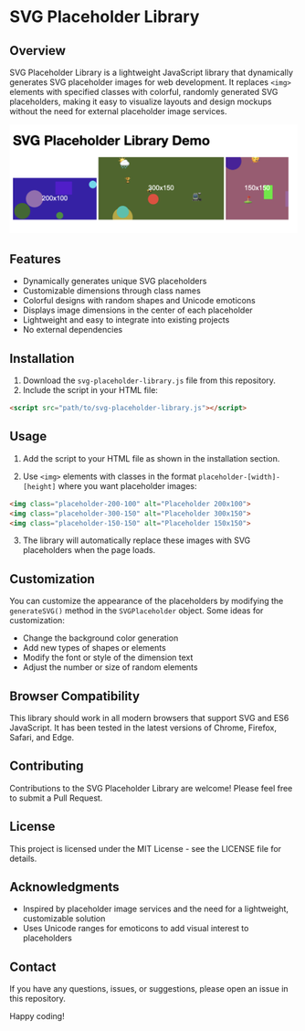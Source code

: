 # SVG Placeholder Library

## Overview

SVG Placeholder Library is a lightweight JavaScript library that dynamically generates SVG placeholder images for web development. It replaces `<img>` elements with specified classes with colorful, randomly generated SVG placeholders, making it easy to visualize layouts and design mockups without the need for external placeholder image services.

![Demo Screenshot](image.png)

## Features

- Dynamically generates unique SVG placeholders
- Customizable dimensions through class names
- Colorful designs with random shapes and Unicode emoticons
- Displays image dimensions in the center of each placeholder
- Lightweight and easy to integrate into existing projects
- No external dependencies

## Installation

1. Download the `svg-placeholder-library.js` file from this repository.
2. Include the script in your HTML file:

```html
<script src="path/to/svg-placeholder-library.js"></script>
```

## Usage

1. Add the script to your HTML file as shown in the installation section.

2. Use `<img>` elements with classes in the format `placeholder-[width]-[height]` where you want placeholder images:

```html
<img class="placeholder-200-100" alt="Placeholder 200x100">
<img class="placeholder-300-150" alt="Placeholder 300x150">
<img class="placeholder-150-150" alt="Placeholder 150x150">
```

3. The library will automatically replace these images with SVG placeholders when the page loads.

## Customization

You can customize the appearance of the placeholders by modifying the `generateSVG()` method in the `SVGPlaceholder` object. Some ideas for customization:

- Change the background color generation
- Add new types of shapes or elements
- Modify the font or style of the dimension text
- Adjust the number or size of random elements

## Browser Compatibility

This library should work in all modern browsers that support SVG and ES6 JavaScript. It has been tested in the latest versions of Chrome, Firefox, Safari, and Edge.

## Contributing

Contributions to the SVG Placeholder Library are welcome! Please feel free to submit a Pull Request.

## License

This project is licensed under the MIT License - see the LICENSE file for details.

## Acknowledgments

- Inspired by placeholder image services and the need for a lightweight, customizable solution
- Uses Unicode ranges for emoticons to add visual interest to placeholders

## Contact

If you have any questions, issues, or suggestions, please open an issue in this repository.

Happy coding!
